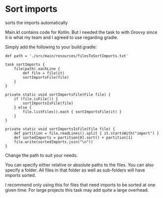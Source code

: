 # Sort imports
sorts the imports automatically

Main.kt contains code for Kotlin. 
But I needed the task to with Grovvy since it is what my team and I agreed to use regarding gradle.

Simply add the following to your build.gradle:

```
def path = './src/main/resources/filesToSortImports.txt'

task sortImports {
    file(path).eachLine {
        def file = file(it)
        sortImportsFile(file)
    }
}

private static void sortImportsFile(File file) {
    if (file.isFile()) {
        sortImportsIsFile(file)
    } else {
        file.listFiles().each { sortImportsFile(it) }
    }
}

private static void sortImportsIsFile(File file) {
    def partition = file.readLines().split { it.startsWith("import") }
    def sortedImports = partition[0].sort() + partition[1]
    file.write(sortedImports.join("\n"))
}

```

Change the path to suit your needs. 

You can specify either relative or absolute paths to the files.
You can also specify a folder. All files in that folder as well as sub-folders will have imports sorted.

I recommend only using this for files that need imports to be sorted at one given time.
For large projects this task may add quite a large overhead. 
